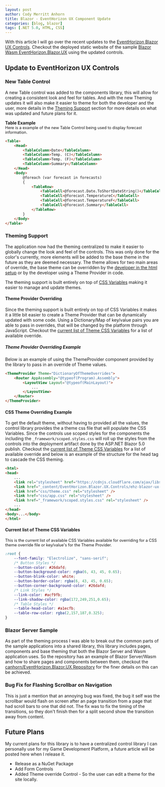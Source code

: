 ```yaml
---
layout: post
author: Cody Merritt Anhorn
title: Blazor - EventHorizon UX Component Update
categories: [blog, blazor]
tags: [.NET 5.0, HTML, CSS]
---
```


With this article I will go over the recent updates to the <a href="https://github.com/canhorn/EventHorizon.Blazor.UX" target="_blank">EventHorizon Blazor UX Controls</a>. Checkout the deployed static website of the sample <a href="https://lively-mud-0597d4e10.azurestaticapps.net/" target="_blank">Blazor Wasm EventHorizon.Blazor.UX</a> using the updated controls.

## Update to EventHorizon UX Controls

### New Table Control

A new Table control was added to the components library, this will allow for creating a consistent look and feel for tables. And with the new Theming updates it will also make it easier to theme for both the developer and the user, more details in the <a href="#theming-support" title="Go checkout the Theming update for more details on what was updated">Theming Support</a> section for more details on what was updated and future plans for it.

**Table Example**<br />
<span style="font-size: 0.8rem">
    Here is a example of the new Table Control being used to display forecast information.
</span>
~~~ html
<Table>
    <Head>
        <TableColumn>Date</TableColumn>
        <TableColumn>Temp. (C)</TableColumn>
        <TableColumn>Temp. (F)</TableColumn>
        <TableColumn>Summary</TableColumn>
    </Head>
    <Body>
        @foreach (var forecast in forecasts)
        {
            <TableRow>
                <TableCell>@forecast.Date.ToShortDateString()</TableCell>
                <TableCell>@forecast.TemperatureC</TableCell>
                <TableCell>@forecast.TemperatureF</TableCell>
                <TableCell>@forecast.Summary</TableCell>
            </TableRow>
        }
    </Body>
</Table>
~~~

### Theming Support

The application now had the theming centralized to make it easier to globally change the look and feel of the controls. This was only done for the color's currently, more elements will be added to the base theme in the future as they are deemed necessary. The theme allows for two main areas of override, the base theme can be overridden by the <a href="#developer-theme-overriding">developer in the html setup</a> or by the developer using a Theme Provider in code. 

The theming support is built entirely on top of <a href="https://www.w3schools.com/css/css3_variables.asp" target="_blank" title="Checkout W3 Schools for more details on CSS Variables">CSS Variables</a> making it easier to manage and update themes.

#### Theme Provider Overriding

Since the theming support is built entirely on top of CSS Variables it makes it a little bit easier to create a Theme Provider that can be dynamically updated with some code. Using a Dictionary/Map of key/value pairs you are able to pass in overrides, that will be changed by the platform through JavaScript. Checkout the <a href="#current-list-of-theme-css-variables" title="Checkout the CSS Variables available for Override">current list of Theme CSS Variables</a> for a list of available override.

##### Theme Provider Overriding Example

Below is an example of using the ThemeProvider component provided by the library to pass in an override of Theme values.

~~~ html
<ThemeProvider Theme="DictionaryOfThemeOverrides">
    <Router AppAssembly="@typeof(Program).Assembly">
        <LayoutView Layout="@typeof(MainLayout)">
            ...
        </LayoutView>
    </Router>
</ThemeProvider>
~~~

#### CSS Theme Overriding Example

To get the default theme, without having to provided all the values, the control library provides the a theme css file that will populate the CSS Variables. Since the controls use scoped styles for the components the including the <code>_framework/scoped.styles.css</code> will roll up the styles from the controls into the deployment artifact done by the ASP.NET Blazor 5.0 publish. Checkout the <a href="#current-list-of-theme-css-variables" title="Checkout the CSS Variables available for Override">current list of Theme CSS Variables</a> for a list of available override and below is an example of the structure for the head tag to cascade the CSS theming.

~~~ html
<html>
<head>
    ...
    <link rel="stylesheet" href="https://cdnjs.cloudflare.com/ajax/libs/animate.css/4.0.0/animate.min.css" />
    <link href="_content/EventHorizon.Blazor.UX.Controls/ehz-blazor-ux-theme.css" rel="stylesheet" />
    <link href="css/theme.css" rel="stylesheet" />
    <link href="css/app.css" rel="stylesheet" />
    <link href="_framework/scoped.styles.css" rel="stylesheet" />
    ...
</head>
<body>...</body>
</html>
~~~

#### Current list of Theme CSS Variables

<span style="font-size: 0.8rem">
    This is the current list of available CSS Variables available for overriding for a CSS theme override file or key/value's for the Theme Provider.
</span>

~~~ css
:root {
    --font-family: "Electrolize", "sans-serif";
    /* Button Styles */
    --button-color: #26dafd;
    --button-background-color: rgba(6, 43, 45, 0.65);
    --button-blink-color: white;
    --button-border-color: rgba(6, 43, 45, 0.65);
    --button-corner-background-color: #26dafd;
    /* Link Styles */
    --link-color: #acf9fb;
    --link-shadow-color: rgba(172,249,251,0.65);
    /* Table Styles */
    --table-head-color: #a1ecfb;
    --table-row-color: rgba(2,157,187,0.325);
}
~~~

### Blazor Server Sample

As part of the theming process I was able to break out the common parts of the sample applications into a shared library, this library includes pages, components and base theming that both the Blazor Server and Wasm application uses. So the repository has an example of Blazor Server/Wasm and how to share pages and components between them, checkout the <a href="https://github.com/canhorn/EventHorizon.Blazor.UX" target="_blank">canhorn/EventHorizon.Blazor.UX Repository</a> for the finer details on this can be achieved.

### Bug Fix for Flashing Scrollbar on Navigation

This is just a mention that an annoying bug was fixed, the bug it self was the scrollbar would flash on screen after an page transition from a page that had scroll bars to one that did not. The fix was to fix the timing of the transitions, so they don't finish then for a split second show the transition away from content.

## Future Plans

My current plans for this library is to have a centralized control library I can personally use for my Game Development Platform, a future article will be posted here when I release it. 

<ul class="future-plans__list">
    <li>
        Release as a NuGet Package
    </li>
    <li>
        Add Form Controls
    </li>
    <li>
        Added Theme override Control - So the user can edit a theme for the site locally.
    </li>
</ul>

<style>
    .future-plans__list {
        padding-left: 2rem;
    }
</style>